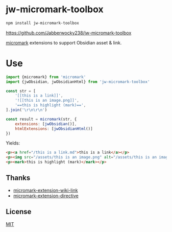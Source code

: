 # jw-micromark-toolbox

```sh
npm install jw-micromark-toolbox
```

https://github.com/Jabberwocky238/jw-micromark-toolbox

[micromark][] extensions to support Obsidian asset & link.

# Use

```js
import {micromark} from 'micromark'
import {jwObsidian, jwObsidianHtml} from 'jw-micromark-toolbox'

const str = [
    '[[this is a link]]',
    '![[this is an image.png]]',
    '==this is highlight (mark)==',
].join('\r\n\r\n')

const result = micromark(str, {
    extensions: [jwObsidian()],
    htmlExtensions: [jwObsidianHtml()]
})
```

Yields:

```html
<p><a href="/this is a link.md">this is a link</a></p>
<p><img src="/assets/this is an image.png" alt="/assets/this is an image.png"></img></p>
<p><mark>this is highlight (mark)</mark></p>
```

## Thanks

-   [micromark-extension-wiki-link](https://github.com/landakram/micromark-extension-wiki-link)
-   [micromark-extension-directive](https://github.com/micromark/micromark-extension-directive)

## License

[MIT][license]

[npm]: https://docs.npmjs.com/cli/install
[license]: license
[micromark]: https://github.com/micromark/micromark
